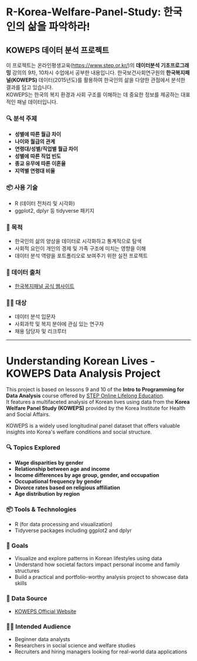 # R-Korea-Welfare-Panel-Study: 한국인의 삶을 파악하라! 
## KOWEPS 데이터 분석 프로젝트

이 프로젝트는 온라인평생교육(https://www.step.or.kr/)의 **데이터분석 기초프로그래밍** 강의의 9차, 10차시 수업에서 공부한 내용입니다. 
한국보건사회연구원의 **한국복지패널(KOWEPS)** 데이터(2015년도)를 활용하여 한국인의 삶을 다양한 관점에서 분석한 결과를 담고 있습니다.  
KOWEPS는 한국의 복지 환경과 사회 구조를 이해하는 데 중요한 정보를 제공하는 대표적인 패널 데이터입니다.

### 🔍 분석 주제
- **성별에 따른 월급 차이**
- **나이와 월급의 관계**
- **연령대/성별/직업별 월급 차이**  
- **성별에 따른 직업 빈도**  
- **종교 유무에 따른 이혼율**  
- **지역별 연령대 비율**

### 📦 사용 기술
- R (데이터 전처리 및 시각화)
- ggplot2, dplyr 등 tidyverse 패키지

### 🎯 목적
- 한국인의 삶의 양상을 데이터로 시각화하고 통계적으로 탐색
- 사회적 요인이 개인의 경제 및 가족 구조에 미치는 영향을 이해
- 데이터 분석 역량을 포트폴리오로 보여주기 위한 실전 프로젝트

### 📁 데이터 출처
- [한국복지패널 공식 웹사이트](https://www.koweps.re.kr:442/data/book/list.do)

### 👩‍💻 대상
- 데이터 분석 입문자
- 사회과학 및 복지 분야에 관심 있는 연구자
- 채용 담당자 및 리크루터

---------------------------

# Understanding Korean Lives - KOWEPS Data Analysis Project

This project is based on lessons 9 and 10 of the **Intro to Programming for Data Analysis** course offered by [STEP Online Lifelong Education](https://www.step.or.kr/).  
It features a multifaceted analysis of Korean lives using data from the **Korea Welfare Panel Study (KOWEPS)** provided by the Korea Institute for Health and Social Affairs.

KOWEPS is a widely used longitudinal panel dataset that offers valuable insights into Korea's welfare conditions and social structure.

### 🔍 Topics Explored
- **Wage disparities by gender**  
- **Relationship between age and income**  
- **Income differences by age group, gender, and occupation**  
- **Occupational frequency by gender**  
- **Divorce rates based on religious affiliation**  
- **Age distribution by region**

### 📦 Tools & Technologies
- R (for data processing and visualization)  
- Tidyverse packages including ggplot2 and dplyr

### 🎯 Goals
- Visualize and explore patterns in Korean lifestyles using data  
- Understand how societal factors impact personal income and family structures  
- Build a practical and portfolio-worthy analysis project to showcase data skills

### 📁 Data Source
- [KOWEPS Official Website](https://www.koweps.re.kr:442/data/book/list.do)

### 👩‍💻 Intended Audience
- Beginner data analysts  
- Researchers in social science and welfare studies  
- Recruiters and hiring managers looking for real-world data applications
